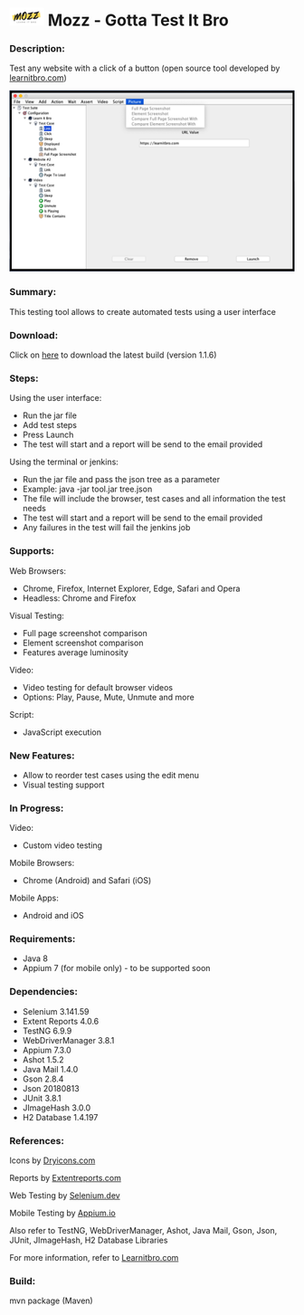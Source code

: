 # ![](images/mozz.png) Mozz - Gotta Test It Bro

### Description: 
Test any website with a click of a button (open source tool developed by [learnitbro.com](https://learnitbro.com/))

![](images/demo.png)

### Summary:
This testing tool allows to create automated tests using a user interface

### Download:
Click on [here](https://github.com/shorbagy14/learnitbro-mozz-testing-tool/releases/download/1.1.6/learnitbro-mozz-testing-tool-1.1.6.jar) to download the latest build (version 1.1.6)

### Steps:
Using the user interface:
- Run the jar file
- Add test steps
- Press Launch
- The test will start and a report will be send to the email provided

Using the terminal or jenkins:
- Run the jar file and pass the json tree as a parameter
- Example: java -jar tool.jar tree.json
- The file will include the browser, test cases and all information the test needs
- The test will start and a report will be send to the email provided
- Any failures in the test will fail the jenkins job

### Supports:
Web Browsers:
- Chrome, Firefox, Internet Explorer, Edge, Safari and Opera
- Headless: Chrome and Firefox
 
Visual Testing:
- Full page screenshot comparison 
- Element screenshot comparison
- Features average luminosity
 
Video:
- Video testing for default browser videos
- Options: Play, Pause, Mute, Unmute and more

Script:
- JavaScript execution

### New Features:
- Allow to reorder test cases using the edit menu
- Visual testing support

### In Progress:
Video:
- Custom video testing

Mobile Browsers:
- Chrome (Android) and Safari (iOS)

Mobile Apps:
- Android and iOS

### Requirements:
- Java 8
- Appium 7 (for mobile only) - to be supported soon

### Dependencies:
- Selenium 3.141.59
- Extent Reports 4.0.6
- TestNG 6.9.9
- WebDriverManager 3.8.1
- Appium 7.3.0
- Ashot 1.5.2
- Java Mail 1.4.0
- Gson 2.8.4
- Json 20180813
- JUnit 3.8.1
- JImageHash 3.0.0
- H2 Database 1.4.197 

### References:
Icons by [Dryicons.com](https://dryicons.com/)

Reports by [Extentreports.com](https://extentreports.com/)

Web Testing by [Selenium.dev](https://selenium.dev/)

Mobile Testing by [Appium.io](https://appium.io/)

Also refer to TestNG, WebDriverManager, Ashot, Java Mail, Gson, Json, JUnit, JImageHash, H2 Database Libraries

For more information, refer to [Learnitbro.com](https://learnitbro.com/) 

### Build:
mvn package (Maven)
